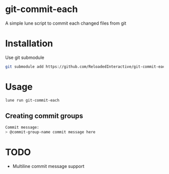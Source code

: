 # git-commit-each
A simple lune script to commit each changed files from git

# Installation
Use git submodule
```sh
git submodule add https://github.com/ReloadedInteractive/git-commit-each.git .lune/git-commit-each
```

# Usage
```sh
lune run git-commit-each
```
## Creating commit groups
```sh
Commit message:
> @commit-group-name commit message here
```

# TODO
- Multiline commit message support
